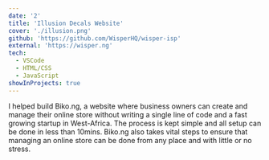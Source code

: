 ```yaml
---
date: '2'
title: 'Illusion Decals Website'
cover: './illusion.png'
github: 'https://github.com/WisperHQ/wisper-isp'
external: 'https://wisper.ng'
tech:
  - VSCode
  - HTML/CSS
  - JavaScript
showInProjects: true
---
```


I helped build Biko.ng, a website where business owners can create and manage their online store without writing a single line of code and a fast growing startup in West-Africa. The process is kept simple and all setup can be done in less than 10mins. Biko.ng also takes vital steps to ensure that managing an online store can be done from any place and with little or no stress.
